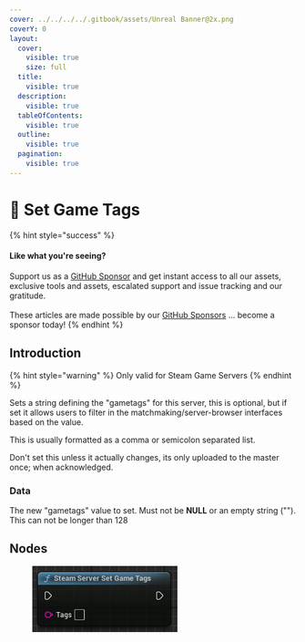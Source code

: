 ```yaml
---
cover: ../../../../.gitbook/assets/Unreal Banner@2x.png
coverY: 0
layout:
  cover:
    visible: true
    size: full
  title:
    visible: true
  description:
    visible: true
  tableOfContents:
    visible: true
  outline:
    visible: true
  pagination:
    visible: true
---
```


# 🔵 Set Game Tags

{% hint style="success" %}
#### Like what you're seeing?

Support us as a [GitHub Sponsor](../../../../become-a-sponsor/) and get instant access to all our assets, exclusive tools and assets, escalated support and issue tracking and our gratitude.\
\
These articles are made possible by our [GitHub Sponsors](../../../../become-a-sponsor/) ... become a sponsor today!
{% endhint %}

## Introduction

{% hint style="warning" %}
Only valid for Steam Game Servers
{% endhint %}

Sets a string defining the "gametags" for this server, this is optional, but if set it allows users to filter in the matchmaking/server-browser interfaces based on the value.

This is usually formatted as a comma or semicolon separated list.

Don't set this unless it actually changes, its only uploaded to the master once; when acknowledged.

### Data

The new "gametags" value to set. Must not be **NULL** or an empty string (""). This can not be longer than 128

## Nodes

<figure><img src="../../../../.gitbook/assets/image (288).png" alt=""><figcaption></figcaption></figure>
